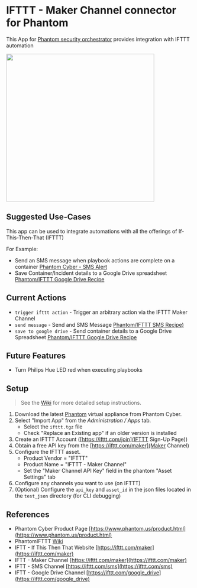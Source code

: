 # IFTTT - Maker Channel connector for Phantom

This App for [Phantom security orchestrator](https://www.phantom.us/product.html) provides integration with IFTTT automation


<img src="https://github.com/kranzrm/PhantomIFTTT/wiki/images/ifttt-phantom.png" width="400">

## Suggested Use-Cases

This app can be used to integrate automations with all the offerings of If-This-Then-That (IFTTT)

For Example:

*   Send an SMS message when playbook actions are complete on a container [Phantom Cyber - SMS Alert](https://ifttt.com/recipes/428641-phantom-cyber-sms-alert)
*   Save Container/Incident details to a Google Drive spreadsheet [Phantom/IFTTT Google Drive Recipe](https://ifttt.com/recipes/428980-save-phantom-incident-details-to-google-drive-spreadsheet)

## Current Actions

* `trigger ifttt action` - Trigger an arbitrary action via the IFTTT Maker Channel
* `send message` - Send and SMS Message [Phantom/IFTTT SMS Recipe)](https://ifttt.com/recipes/428641-phantom-cyber-sms-alert)
* `save to google drive` - Send container details to a Google Drive Spreadsheet [Phantom/IFTTT Google Drive Recipe](https://ifttt.com/recipes/428980-save-phantom-incident-details-to-google-drive-spreadsheet)

## Future Features

* Turn Philips Hue LED red when executing playbooks

## Setup

> See the [Wiki](https://github.com/kranzrm/PhantomIFTTT/wiki) for more detailed setup instructions.

1. Download the latest [Phantom](https://www.phantom.us/product.html) virtual appliance from Phantom Cyber.
2. Select "Import App" from the *Administration / Apps* tab.
   * Select the `ifttt.tgz` file
   * Check "Replace an Existing app" if an older version is installed
3. Create an IFTTT Account ([https://ifttt.com/join](IFTTT Sign-Up Page))
4. Obtain a free API key from the [https://ifttt.com/maker](Maker Channel)
5. Configure the IFTTT asset.  
   * Product Vendor = "IFTTT"
   * Product Name  = "IFTTT - Maker Channel"
   * Set the "Maker Channel API Key" field in the phantom "Asset Settings" tab
6. Configure any channels you want to use (on IFTTT)
7. (Optional) Configure the `api_key` and `asset_id` in the json files located in the `test_json` directory (for CLI debugging)

## References

*   Phantom Cyber Product Page [https://www.phantom.us/product.html](https://www.phantom.us/product.html)
*   PhantomIFTTT [Wiki](https://github.com/kranzrm/PhantomIFTTT/wiki)
*   IFTT - If This Then That Website [https://ifttt.com/maker](https://ifttt.com/maker)
*   IFTT - Maker Channel [https://ifttt.com/maker](https://ifttt.com/maker)
*   IFTT - SMS Channel [https://ifttt.com/sms](https://ifttt.com/sms)
*   IFTT - Google Drive Channel [https://ifttt.com/google_drive](https://ifttt.com/google_drive)
